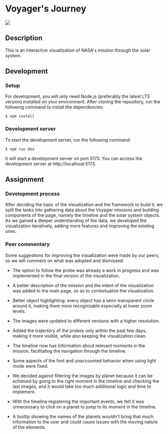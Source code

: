 # Voyager's Journey

![](https://th-thumbnailer.cdn-si-edu.com/N68s4bk8l3XV9iBolYmX2Qzdx9M=/fit-in/1600x0/https://tf-cmsv2-smithsonianmag-media.s3.amazonaws.com/filer/Voyager-records-631.jpg)

## Description

This is an interactive visualization of NASA's mission through the solar system.

## Development

### Setup

For development, you will only need Node.js (preferably the latest LTS version) installed on your environment. After cloning the repository, run the following command to install the dependencies:

```shell
$ npm install
```

### Development server

To start the development server, run the following command:

```shell
$ npm run dev
```

It will start a development server on port 5173. You can access the development server at http://localhost:5173.


## Assignment

### Development process

After deciding the topic of the visualization and the framework to build it, we split the tasks into gathering data about the Voyager missions and building components of the page, namely the timeline and the solar system objects. As we gained a deeper understanding of the data, we developed the visualization iteratively, adding more features and improving the existing ones.


### Peer commentary

Some suggestions for improving the visualization were made by our peers, so we will comment on what was adopted and dismissed:

* The option to follow the probe was already a work in progress and was implemented in the final version of the visualization.
* A better description of the mission and the intent of the visualization was added to the main page, so as to contextualize the visualization.
* Better object highlighting: every object has a semi-transparent circle around it, making them more recognizable especially at lower zoom levels.
* The images were updated to different versions with a higher resolution.
* Added the trajectory of the probes only within the past few days, making it more visible, while also keeping the visualization clean.
* The timeline now has information about relevant moments in the mission, facilitating the navigation through the timeline.
* Some aspects of the font and unaccounted behavior when using light mode were fixed.

* We decided against filtering the images by planet because it can be achieved by going to the right moment in the timeline and checking the last images, and it would take too much additional logic and time to implement.
* With the timeline registering the important events, we felt it was unnecessary to click on a planet to jump to its moment in the timeline.
* A tooltip showing the names of the planets wouldn't bring that much information to the user and could cause issues with the moving nature of the elements.
